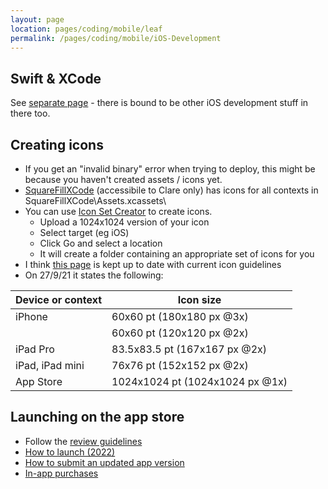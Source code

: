 ```yaml
---
layout: page
location: pages/coding/mobile/leaf
permalink: /pages/coding/mobile/iOS-Development
---
```


## Swift & XCode

See [separate page](/pages/coding/mobile/iOS-Development) - there is bound to be other iOS development stuff in there too.

## Creating icons

- If you get an "invalid binary" error when trying to deploy, this might be because you haven't created assets / icons yet. 
- [SquareFillXCode](https://github.com/claresudbery/SquareFillXCode) (accessibile to Clare only) has icons for all contexts in SquareFillXCode\Assets.xcassets\
- You can use [Icon Set Creator](https://apps.apple.com/de/app/icon-set-creator/id939343785?l=en&mt=12) to create icons.
    - Upload a 1024x1024 version of your icon
    - Select target (eg iOS)
    - Click Go and select a location
    - It will create a folder containing an appropriate set of icons for you
- I think [this page](https://developer.apple.com/design/human-interface-guidelines/ios/icons-and-images/app-icon/) is kept up to date with current icon guidelines
- On 27/9/21 it states the following: 

| Device or context	| Icon size |
| ----------------- | ---------------------- |
| iPhone	| 60x60 pt (180x180 px @3x) |
|	| 60x60 pt (120x120 px @2x) |
| iPad Pro	| 83.5x83.5 pt (167x167 px @2x) |
| iPad, iPad mini	| 76x76 pt (152x152 px @2x) |
| App Store	| 1024x1024 pt (1024x1024 px @1x) |

## Launching on the app store

- Follow the [review guidelines](https://developer.apple.com/app-store/review/)
- [How to launch (2022)](https://instabug.com/blog/how-to-submit-app-to-app-store/)
- [How to submit an updated app version](https://help.swiftic.com/hc/en-us/articles/201701881-Update-Your-App-on-the-Apple-App-Store)
- [In-app purchases](https://help.apple.com/app-store-connect/#/devae49fb316) 